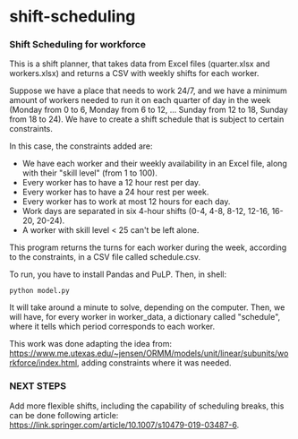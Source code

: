 # shift-scheduling
### Shift Scheduling for workforce

This is a shift planner, that takes data from Excel files (quarter.xlsx and workers.xlsx) and returns a CSV with weekly shifts for each worker.

Suppose we have a place that needs to work 24/7, and we have a minimum amount of workers needed to run it on each quarter of day in the week (Monday from 0 to 6, Monday from 6 to 12, ... Sunday from 12 to 18, Sunday from 18 to 24).
We have to create a shift schedule that is subject to certain constraints.

In this case, the constraints added are:
* We have each worker and their weekly availability in an Excel file, along with their "skill level" (from 1 to 100).
* Every worker has to have a 12 hour rest per day.
* Every worker has to have a 24 hour rest per week.
* Every worker has to work at most 12 hours for each day.
* Work days are separated in six 4-hour shifts (0-4, 4-8, 8-12, 12-16, 16-20, 20-24).
* A worker with skill level < 25 can't be left alone.

This program returns the turns for each worker during the week, according to the constraints, in a CSV file called schedule.csv.

To run, you have to install Pandas and PuLP.
Then, in shell:

    python model.py
    
It will take around a minute to solve, depending on the computer.
Then, we will have, for every worker in worker_data, a dictionary called "schedule", where it tells which period corresponds to each worker.

This work was done adapting the idea from: https://www.me.utexas.edu/~jensen/ORMM/models/unit/linear/subunits/workforce/index.html, adding constraints where it was needed.


### NEXT STEPS

Add more flexible shifts, including the capability of scheduling breaks, this can be done following article: https://link.springer.com/article/10.1007/s10479-019-03487-6.

